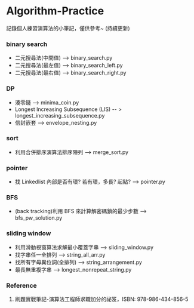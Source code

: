 # Algorithm-Practice

記錄個人練習演算法的小筆記，僅供參考~ (持續更新)

### binary search

- 二元搜尋法(中間值) --> binary_search.py
- 二元搜尋法(最左值) --> binary_search_left.py
- 二元搜尋法(最右值) --> binary_search_right.py

### DP
- 湊零錢 --> minima_coin.py
- Longest Increasing Subsequence (LIS) -- > longest_increasing_subsequence.py
- 信封嵌套 --> envelope_nesting.py 

### sort

- 利用合併排序演算法排序陣列 --> merge_sort.py

### pointer

- 找 Linkedlist 內部是否有環? 若有環，多長? 起點? --> pointer.py

### BFS

- (back tracking)利用 BFS 來計算解密碼鎖的最少步數 --> bfs_pw_solution.py

### sliding window

- 利用滑動視窗算法求解最小覆蓋字串 --> sliding_window.py
- 找字串任一全排列 --> string_all_arr.py
- 找所有字母異位詞(全排列) --> string_arrangement.py
- 最長無重複字串 --> longest_nonrepeat_string.py

### Reference

1. 刷題實戰筆記-演算法工程師求職加分的祕笈，ISBN: 978-986-434-856-5
